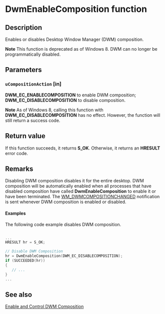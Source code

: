 # DwmEnableComposition function

## Description

Enables or disables Desktop Window Manager (DWM) composition.

**Note** This function is deprecated as of Windows 8. DWM can no longer be programmatically disabled.

## Parameters

### `uCompositionAction` [in]

**DWM_EC_ENABLECOMPOSITION** to enable DWM composition; **DWM_EC_DISABLECOMPOSITION** to disable composition.

**Note** As of Windows 8, calling this function with **DWM_EC_DISABLECOMPOSITION** has no effect. However, the function will still return a success code.

## Return value

If this function succeeds, it returns **S_OK**. Otherwise, it returns an **HRESULT** error code.

## Remarks

Disabling DWM composition disables it for the entire desktop. DWM composition will be automatically enabled when all processes that have disabled composition have called **DwmEnableComposition** to enable it or have been terminated. The [WM_DWMCOMPOSITIONCHANGED](https://learn.microsoft.com/windows/desktop/dwm/wm-dwmcompositionchanged) notification is sent whenever DWM composition is enabled or disabled.

#### Examples

The following code example disables DWM composition.

```cpp

...
HRESULT hr = S_OK;

// Disable DWM Composition
hr = DwmEnableComposition(DWM_EC_DISABLECOMPOSITION);
if (SUCCEEDED(hr))
{
   // ...
}
...
```

## See also

[Enable and Control DWM Composition](https://learn.microsoft.com/windows/desktop/dwm/composition-ovw)